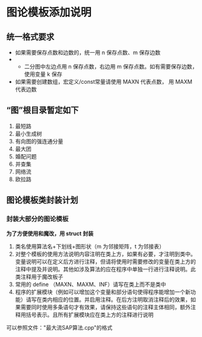 # 图论模板添加说明

## 统一格式要求

- 如果需要保存点数和边数的，统一用 n 保存点数、m 保存边数
- - 二分图中左边点用 n 保存点数，右边用 m 保存点数。如有需要保存边数，使用变量 k 保存
- 如果需要创建数组，宏定义/const常量请使用 MAXN 代表点数， 用 MAXM 代表边数

## “图”根目录暂定如下

1. 最短路
2. 最小生成树
3. 有向图的强连通分量
4. 最大团
5. 婚配问题
6. 并查集
7. 网络流
8. 欧拉路

## 图论模板类封装计划

### 封装大部分的图论模板

**为了方便使用和魔改，用 struct 封装**

1. 类名使用算法名+下划线+图形状（m 为邻接矩阵，t 为邻接表）
2. 对整个模板的使用方法说明内容注明在类上方，如果有必要，才注明到类中。变量说明可以在定义后方进行注释，但请将使用时需要修改的变量在类上方的注释中提及并说明。其他如涉及算法的应在程序中单独一行进行注释说明。此类注释用于魔改板子
3. 常用的 define （MAXN、MAXM、INF）请写在类上而不是类中
4. 程序的扩展模块（例如可以增加这个变量和部分语句使得程序能增加一个新功能）请写在类内相应的位置。并启用注释。在后方注明取消注释后的效果，如果需要同时使用多条语句才有效果，请保持这些语句的注释主体相同，额外注释用括号表示。且所有扩展模块应在类上方的注释进行说明

可以参照文件："最大流SAP算法.cpp"的格式